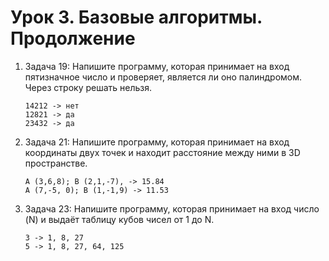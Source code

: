 # Урок 3. Базовые алгоритмы. Продолжение

1. Задача 19: Напишите программу, которая принимает на вход пятизначное число и проверяет, является ли оно палиндромом. Через строку решать нельзя.
    ```
    14212 -> нет
    12821 -> да
    23432 -> да
    ```
2. Задача 21: Напишите программу, которая принимает на вход координаты двух точек и находит расстояние между ними в 3D пространстве.
    ```
    A (3,6,8); B (2,1,-7), -> 15.84
    A (7,-5, 0); B (1,-1,9) -> 11.53   
    ```
3. Задача 23: Напишите программу, которая принимает на вход число (N) и выдаёт таблицу кубов чисел от 1 до N.
    ```
    3 -> 1, 8, 27
    5 -> 1, 8, 27, 64, 125
    ```
